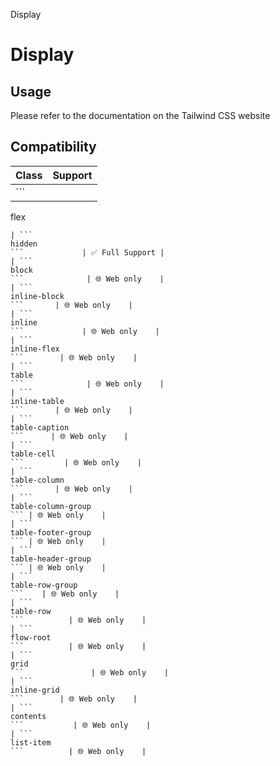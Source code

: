 Display

# Display

## Usage

Please refer to the documentation on the Tailwind CSS website

## Compatibility

| Class                      | Support        |
| -------------------------- | -------------- |
| ```
flex
```               | ✅ Full Support |
| ```
hidden
```             | ✅ Full Support |
| ```
block
```              | 🌐 Web only    |
| ```
inline-block
```       | 🌐 Web only    |
| ```
inline
```             | 🌐 Web only    |
| ```
inline-flex
```        | 🌐 Web only    |
| ```
table
```              | 🌐 Web only    |
| ```
inline-table
```       | 🌐 Web only    |
| ```
table-caption
```      | 🌐 Web only    |
| ```
table-cell
```         | 🌐 Web only    |
| ```
table-column
```       | 🌐 Web only    |
| ```
table-column-group
``` | 🌐 Web only    |
| ```
table-footer-group
``` | 🌐 Web only    |
| ```
table-header-group
``` | 🌐 Web only    |
| ```
table-row-group
```    | 🌐 Web only    |
| ```
table-row
```          | 🌐 Web only    |
| ```
flow-root
```          | 🌐 Web only    |
| ```
grid
```               | 🌐 Web only    |
| ```
inline-grid
```        | 🌐 Web only    |
| ```
contents
```           | 🌐 Web only    |
| ```
list-item
```          | 🌐 Web only    |
